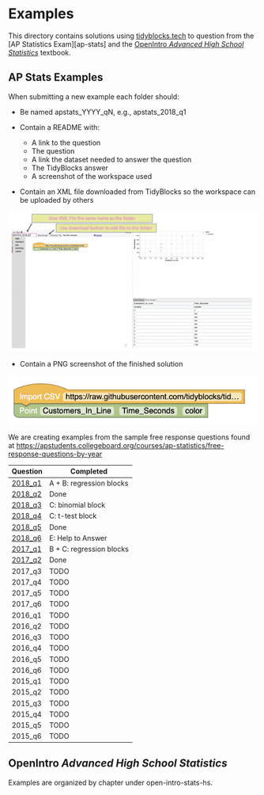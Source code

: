 # Examples

This directory contains solutions using [tidyblocks.tech][tidyblocks]
to question from the [AP Statistics Exam][ap-stats]
and the [OpenIntro *Advanced High School Statistics*][openintro-hs] textbook.

## AP Stats Examples

When submitting a new example each folder should:

- Be named apstats_YYYY_qN, e.g., apstats_2018_q1

- Contain a README with:
  - A link to the question
  - The question
  - A link the dataset needed to answer the question
  - The TidyBlocks answer
  - A screenshot of the workspace used

- Contain an XML file downloaded from TidyBlocks so the workspace can be uploaded by others

![](download_xml.png)

- Contain a PNG screenshot of the finished solution

![](screenshot.png)

We are creating examples from the sample free response questions found at
<https://apstudents.collegeboard.org/courses/ap-statistics/free-response-questions-by-year>

| Question  | Completed |
| -------- | ---- |
| [2018_q1](https://github.com/tidyblocks/tidyblocks/tree/master/examples/apstats_2018_q1)  | A + B: regression blocks |
| [2018_q2](https://github.com/tidyblocks/tidyblocks/tree/master/examples/apstats_2018_q2)  | Done |
| [2018_q3](https://github.com/tidyblocks/tidyblocks/tree/master/examples/apstats_2018_q3)  | C: binomial block |
| [2018_q4](https://github.com/tidyblocks/tidyblocks/tree/master/examples/apstats_2018_q4)  | C: t-test block |
| [2018_q5](https://github.com/tidyblocks/tidyblocks/tree/master/examples/apstats_2018_q5)  | Done |
| [2018_q6](https://github.com/tidyblocks/tidyblocks/tree/master/examples/apstats_2018_q6)  | E: Help to Answer |
| [2017_q1](https://github.com/tidyblocks/tidyblocks/tree/master/examples/apstats_2017_q1)  | B + C: regression blocks |
| [2017_q2](https://github.com/tidyblocks/tidyblocks/tree/master/examples/apstats_2017_q2)  | Done |
| 2017_q3  | TODO |
| 2017_q4  | TODO |
| 2017_q5  | TODO |
| 2017_q6  | TODO |
| 2016_q1  | TODO |
| 2016_q2  | TODO |
| 2016_q3  | TODO |
| 2016_q4  | TODO |
| 2016_q5  | TODO |
| 2016_q6  | TODO |
| 2015_q1  | TODO |
| 2015_q2  | TODO |
| 2015_q3  | TODO |
| 2015_q4  | TODO |
| 2015_q5  | TODO |
| 2015_q6  | TODO |

## OpenIntro *Advanced High School Statistics*

Examples are organized by chapter under open-intro-stats-hs.

[apstats]: https://apstudents.collegeboard.org/courses/ap-statistics/free-response-questions-by-year
[openintro-hs]: https://www.openintro.org/stat/textbook.php?stat_book=aps
[tidyblocks]: http://tidyblocks.tech
